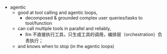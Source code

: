 - agentic
  - good at tool calling and agentic loops,
    - decomposed & grounded complex user queries/tasks to tool/function
  - can call multiple tools in parallel and reliably,
    - llm 不直接执行工具，只生成工具的调用，编排层（orchestration）负责执行；
  - and knows when to stop (in the agentic loops)